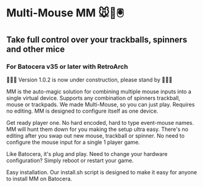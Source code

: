 # Multi-Mouse MM 🐭👾🖲️

## Take full control over your trackballs, spinners and other mice

### For Batocera v35 or later with RetroArch


🚧🚧🚧 Version 1.0.2 is now under construction, please stand by 🚧🚧🚧


MM is the auto-magic solution for combining multiple mouse inputs into a single virtual device. Supports any combination of spinners trackball, mouse or trackpads. We made Multi-Mouse, so you can just play. Requires no editing. MM is designed to configure itself as one device.

Get ready player one. No hard encoded, hard to type event-mouse names. MM will hunt them down for you making the setup ultra easy. There's no editing after you swap out new mouse, trackball or spinner. No need to configure the mouse input for a single 1 player game.

Like Batocera, it's plug and play. Need to change your hardware configuration? Simply reboot or restart your game.

Easy installation. Our install.sh script is designed to make it easy for anyone to install MM on Batocera.
